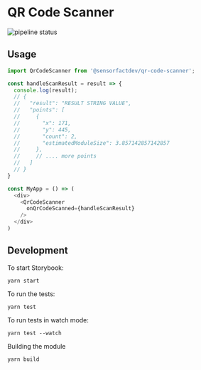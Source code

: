 # QR Code Scanner

![pipeline status](https://gitlab.com/Sensorfact/frontend/qr-code-scanner/badges/master/pipeline.svg)

## Usage

```javascript
import QrCodeScanner from '@sensorfactdev/qr-code-scanner';

const handleScanResult = result => {
  console.log(result);
  // {
  //   "result": "RESULT STRING VALUE",
  //   "points": [
  //     {
  //       "x": 171,
  //       "y": 445,
  //       "count": 2,
  //       "estimatedModuleSize": 3.857142857142857
  //     },
  //     // .... more points
  //   ]
  // }
}

const MyApp = () => (
  <div>
    <QrCodeScanner
      onQrCodeScanned={handleScanResult}
    />
  </div>
)
```

## Development

To start Storybook:
```
yarn start
```

To run the tests:
```
yarn test
```

To run tests in watch mode:
```
yarn test --watch
```

Building the module
```
yarn build
```
